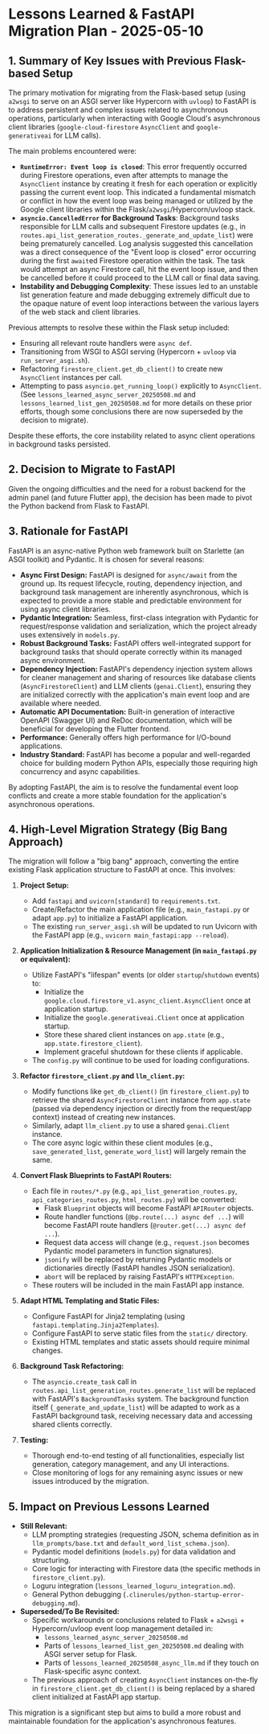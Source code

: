 # Lessons Learned & FastAPI Migration Plan - 2025-05-10

## 1. Summary of Key Issues with Previous Flask-based Setup

The primary motivation for migrating from the Flask-based setup (using `a2wsgi` to serve on an ASGI server like Hypercorn with `uvloop`) to FastAPI is to address persistent and complex issues related to asynchronous operations, particularly when interacting with Google Cloud's asynchronous client libraries (`google-cloud-firestore` `AsyncClient` and `google-generativeai` for LLM calls).

The main problems encountered were:

*   **`RuntimeError: Event loop is closed`**: This error frequently occurred during Firestore operations, even after attempts to manage the `AsyncClient` instance by creating it fresh for each operation or explicitly passing the current event loop. This indicated a fundamental mismatch or conflict in how the event loop was being managed or utilized by the Google client libraries within the Flask/`a2wsgi`/Hypercorn/uvloop stack.
*   **`asyncio.CancelledError` for Background Tasks**: Background tasks responsible for LLM calls and subsequent Firestore updates (e.g., in `routes.api_list_generation_routes._generate_and_update_list`) were being prematurely cancelled. Log analysis suggested this cancellation was a direct consequence of the "Event loop is closed" error occurring during the first `await`ed Firestore operation within the task. The task would attempt an async Firestore call, hit the event loop issue, and then be cancelled before it could proceed to the LLM call or final data saving.
*   **Instability and Debugging Complexity**: These issues led to an unstable list generation feature and made debugging extremely difficult due to the opaque nature of event loop interactions between the various layers of the web stack and client libraries.

Previous attempts to resolve these within the Flask setup included:
*   Ensuring all relevant route handlers were `async def`.
*   Transitioning from WSGI to ASGI serving (Hypercorn + `uvloop` via `run_server_asgi.sh`).
*   Refactoring `firestore_client.get_db_client()` to create new `AsyncClient` instances per call.
*   Attempting to pass `asyncio.get_running_loop()` explicitly to `AsyncClient`.
    (See `lessons_learned_async_server_20250508.md` and `lessons_learned_list_gen_20250508.md` for more details on these prior efforts, though some conclusions there are now superseded by the decision to migrate).

Despite these efforts, the core instability related to async client operations in background tasks persisted.

## 2. Decision to Migrate to FastAPI

Given the ongoing difficulties and the need for a robust backend for the admin panel (and future Flutter app), the decision has been made to pivot the Python backend from Flask to FastAPI.

## 3. Rationale for FastAPI

FastAPI is an async-native Python web framework built on Starlette (an ASGI toolkit) and Pydantic. It is chosen for several reasons:

*   **Async First Design:** FastAPI is designed for `async/await` from the ground up. Its request lifecycle, routing, dependency injection, and background task management are inherently asynchronous, which is expected to provide a more stable and predictable environment for using async client libraries.
*   **Pydantic Integration:** Seamless, first-class integration with Pydantic for request/response validation and serialization, which the project already uses extensively in `models.py`.
*   **Robust Background Tasks:** FastAPI offers well-integrated support for background tasks that should operate correctly within its managed async environment.
*   **Dependency Injection:** FastAPI's dependency injection system allows for cleaner management and sharing of resources like database clients (`AsyncFirestoreClient`) and LLM clients (`genai.Client`), ensuring they are initialized correctly with the application's main event loop and are available where needed.
*   **Automatic API Documentation:** Built-in generation of interactive OpenAPI (Swagger UI) and ReDoc documentation, which will be beneficial for developing the Flutter frontend.
*   **Performance:** Generally offers high performance for I/O-bound applications.
*   **Industry Standard:** FastAPI has become a popular and well-regarded choice for building modern Python APIs, especially those requiring high concurrency and async capabilities.

By adopting FastAPI, the aim is to resolve the fundamental event loop conflicts and create a more stable foundation for the application's asynchronous operations.

## 4. High-Level Migration Strategy (Big Bang Approach)

The migration will follow a "big bang" approach, converting the entire existing Flask application structure to FastAPI at once. This involves:

1.  **Project Setup:**
    *   Add `fastapi` and `uvicorn[standard]` to `requirements.txt`.
    *   Create/Refactor the main application file (e.g., `main_fastapi.py` or adapt `app.py`) to initialize a FastAPI application.
    *   The existing `run_server_asgi.sh` will be updated to run Uvicorn with the FastAPI app (e.g., `uvicorn main_fastapi:app --reload`).

2.  **Application Initialization & Resource Management (in `main_fastapi.py` or equivalent):**
    *   Utilize FastAPI's "lifespan" events (or older `startup`/`shutdown` events) to:
        *   Initialize the `google.cloud.firestore_v1.async_client.AsyncClient` once at application startup.
        *   Initialize the `google.generativeai.Client` once at application startup.
        *   Store these shared client instances on `app.state` (e.g., `app.state.firestore_client`).
        *   Implement graceful shutdown for these clients if applicable.
    *   The `config.py` will continue to be used for loading configurations.

3.  **Refactor `firestore_client.py` and `llm_client.py`:**
    *   Modify functions like `get_db_client()` (in `firestore_client.py`) to retrieve the shared `AsyncFirestoreClient` instance from `app.state` (passed via dependency injection or directly from the request/app context) instead of creating new instances.
    *   Similarly, adapt `llm_client.py` to use a shared `genai.Client` instance.
    *   The core async logic within these client modules (e.g., `save_generated_list`, `generate_word_list`) will largely remain the same.

4.  **Convert Flask Blueprints to FastAPI Routers:**
    *   Each file in `routes/*.py` (e.g., `api_list_generation_routes.py`, `api_categories_routes.py`, `html_routes.py`) will be converted:
        *   Flask `Blueprint` objects will become FastAPI `APIRouter` objects.
        *   Route handler functions (`@bp.route(...) async def ...`) will become FastAPI route handlers (`@router.get(...) async def ...`).
        *   Request data access will change (e.g., `request.json` becomes Pydantic model parameters in function signatures).
        *   `jsonify` will be replaced by returning Pydantic models or dictionaries directly (FastAPI handles JSON serialization).
        *   `abort` will be replaced by raising FastAPI's `HTTPException`.
    *   These routers will be included in the main FastAPI app instance.

5.  **Adapt HTML Templating and Static Files:**
    *   Configure FastAPI for Jinja2 templating (using `fastapi.templating.Jinja2Templates`).
    *   Configure FastAPI to serve static files from the `static/` directory.
    *   Existing HTML templates and static assets should require minimal changes.

6.  **Background Task Refactoring:**
    *   The `asyncio.create_task` call in `routes.api_list_generation_routes.generate_list` will be replaced with FastAPI's `BackgroundTasks` system. The background function itself (`_generate_and_update_list`) will be adapted to work as a FastAPI background task, receiving necessary data and accessing shared clients correctly.

7.  **Testing:**
    *   Thorough end-to-end testing of all functionalities, especially list generation, category management, and any UI interactions.
    *   Close monitoring of logs for any remaining async issues or new issues introduced by the migration.

## 5. Impact on Previous Lessons Learned

*   **Still Relevant:**
    *   LLM prompting strategies (requesting JSON, schema definition as in `llm_prompts/base.txt` and `default_word_list_schema.json`).
    *   Pydantic model definitions (`models.py`) for data validation and structuring.
    *   Core logic for interacting with Firestore data (the specific methods in `firestore_client.py`).
    *   Loguru integration (`lessons_learned_loguru_integration.md`).
    *   General Python debugging (`.clinerules/python-startup-error-debugging.md`).
*   **Superseded/To Be Revisited:**
    *   Specific workarounds or conclusions related to Flask + `a2wsgi` + Hypercorn/uvloop event loop management detailed in:
        *   `lessons_learned_async_server_20250508.md`
        *   Parts of `lessons_learned_list_gen_20250508.md` dealing with ASGI server setup for Flask.
        *   Parts of `lessons_learned_20250508_async_llm.md` if they touch on Flask-specific async context.
    *   The previous approach of creating `AsyncClient` instances on-the-fly in `firestore_client.get_db_client()` is being replaced by a shared client initialized at FastAPI app startup.

This migration is a significant step but aims to build a more robust and maintainable foundation for the application's asynchronous features.
